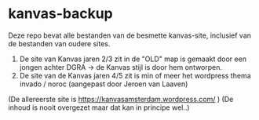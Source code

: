 # kanvas-backup

Deze repo bevat alle bestanden van de besmette kanvas-site, inclusief van de bestanden van oudere sites.

1. De site van Kanvas jaren 2/3 zit in de "OLD" map is gemaakt door een jongen achter DGRA -> de Kanvas stijl is door hem ontworpen.
2. De site van de Kanvas jaren 4/5 zit is min of meer het wordpress thema invado / noroc (aangepast door Jeroen van Laaven)

(De allereerste site is https://kanvasamsterdam.wordpress.com/ ) (De inhoud is nooit overgezet maar dat kan in principe wel..)
